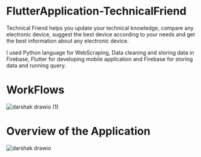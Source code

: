 # FlutterApplication-TechnicalFriend
<p>Technical Friend helps you update your technical knowledge, compare any electronic device, suggest the best device according to your needs and get the best information about any electronic device.
  </p>
  <p>
    I used Python language for WebScraping, Data cleaning and storing data in Firebase, Flutter for developing mobile application and Firebase for storing data and running query. </p> 


# WorkFlows

![darshak drawio (1)](https://github.com/DarshakVasoya/FlutterApplication-TechnicalFriend/assets/69636942/0cc61d42-134e-4886-a4ee-e7a439b038f9)

# Overview of the Application

![darshak drawio](https://github.com/DarshakVasoya/FlutterApplication-TechnicalFriend/assets/69636942/1ddccf5c-dd47-46fc-8493-6e45afaa26b4)

